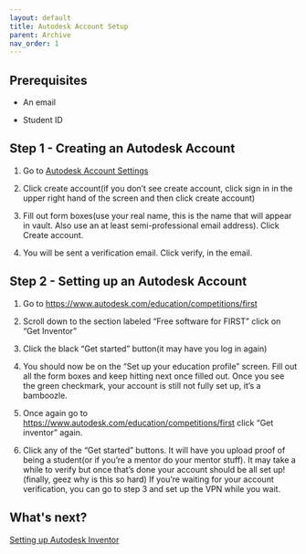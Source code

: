```yaml
---
layout: default
title: Autodesk Account Setup
parent: Archive
nav_order: 1
---
```


## Prerequisites

* An email

* Student ID

## Step 1 - Creating an Autodesk Account 

 1. Go to [Autodesk Account Settings](https://manage.autodesk.com/home/)

 2. Click create account(if you don’t see create account, click sign in in the upper
right hand of the screen and then click create account)
 
 3. Fill out form boxes(use your real name, this is the name that will appear in vault.
Also use an at least semi-professional email address). Click Create account.

 4. You will be sent a verification email. Click verify, in the email.

## Step 2 - Setting up an Autodesk Account

 1. Go to https://www.autodesk.com/education/competitions/first

 2. Scroll down to the section labeled “Free software for FIRST” click on “Get
Inventor”

 3. Click the black “Get started” button(it may have you log in again)

 4. You should now be on the “Set up your education profile” screen. Fill out all the
form boxes and keep hitting next once filled out. Once you see the green checkmark, your
account is still not fully set up, it’s a bamboozle.

 5. Once again go to https://www.autodesk.com/education/competitions/first click “Get
inventor” again.

 6. Click any of the “Get started” buttons. It will have you upload proof of being a student(or
if you’re a mentor do your mentor stuff). It may take a while to verify but once that’s done your
account should be all set up!(finally, geez why is this so hard) If you’re waiting for your account
verification, you can go to step 3 and set up the VPN while you wait.

## What's next?

[Setting up Autodesk Inventor](./Setting-up-Autodesk-Inventor.md)
